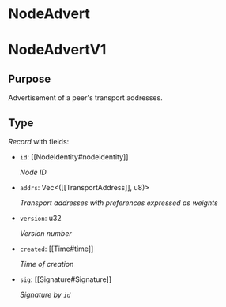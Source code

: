 # NodeAdvert

# NodeAdvertV1

## Purpose

<!-- ANCHOR: purpose -->
Advertisement of a peer's transport addresses.
<!-- ANCHOR_END: purpose -->

## Type

<!-- ANCHOR: type -->
<div class="type">

*Record* with fields:

- `id`: [[NodeIdentity#nodeidentity]]

  *Node ID*

- `addrs`: Vec\<([[TransportAddress]], u8)\>

  *Transport addresses with preferences expressed as weights*

- `version`: u32

  *Version number*

- `created`: [[Time#time]]

  *Time of creation*

- `sig`: [[Signature#Signature]]

  *Signature by `id`*

</div>
<!-- ANCHOR_END: type -->
